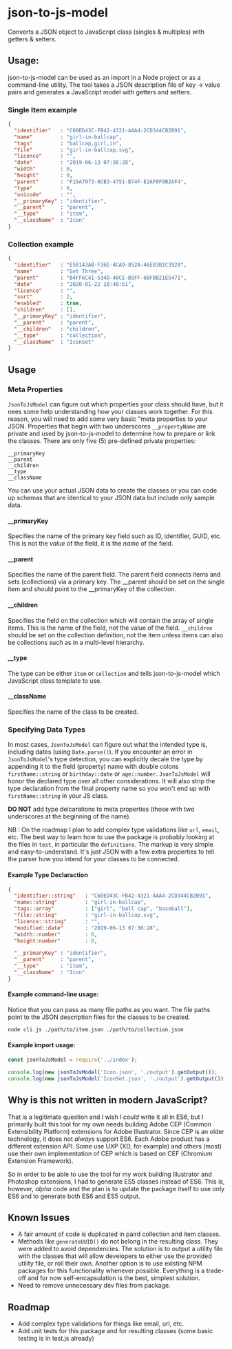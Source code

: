 # json-to-js-model

Converts a JSON object to JavaScript class (singles &amp; multiples) with getters &amp; setters.

## Usage:

json-to-js-model can be used as an import in a Node project or as a command-line utility. The tool takes a JSON
description file of key -> value pairs and generates a JavaScript model with getters and setters.

### Single Item example

```json
{
  "identifier"   : "C60ED43C-FB42-4321-AAA4-2CD344CB2B91",
  "name"         : "girl-in-ballcap",
  "tags"         : "ballcap,girl,in",
  "file"         : "girl-in-ballcap.svg",
  "licence"      : "",
  "date"         : "2019-06-13 07:36:28",
  "width"        : 0,
  "height"       : 0,
  "parent"       : "F19A7973-0CB3-4751-B74F-E2AF0F9B2AF4",
  "type"         : 0,
  "unicode"      : "",
  "__primaryKey" : "identifier",
  "__parent"     : "parent",
  "__type"       : "item",
  "__className"  : "Icon"
}
```
### Collection example

```json
{
  "identifier"   : "E50143AB-F36E-4CA9-852A-46E83B1C3928",
  "name"         : "Set Three",
  "parent"       : "B4FF6C41-534D-40CE-B5FF-6BFBB21E5471",
  "date"         : "2020-01-22 20:48:51",
  "licence"      : "",
  "sort"         : 2,
  "enabled"      : true,
  "children"     : [],
  "__primaryKey" : "identifier",
  "__parent"     : "parent",
  "__children"   : "children",
  "__type"       : "collection",
  "__className"  : "IconSet"
}
```

## Usage

### Meta Properties

`JsonToJsModel` can figure out which properties your class should have, but it nees some help understanding 
how your classes work together. For this reason, you will need to add some very basic "meta properties to 
your JSON. Properties that begin with two underscores `__propertyName` are private and used by json-to-js-model to 
determine how to prepare or link the classes. There are only five (5) pre-defined 
private properties:

```
__primaryKey
__parent
__children
__type
__className
```

You can use your actual JSON data to create the classes or you can code up schemas that are identical to your 
JSON data but include only sample data.

#### __primaryKey

Specifies the name of the primary key field such as ID, identifier, GUID, etc. This is not the *value* of the 
field, it is the *name* of the field.

#### __parent

Specifies the name of the parent field. The parent field connects items and sets (collections) via a primary key. 
The __parent should be set on the single item and should point to the __primaryKey of the collection.

#### __children

Specifies the field on the collection which will contain the array of single items. This is the name of the field, 
not the value of the field. `__children` should be set on the collection definition, not the item unless items can 
also be collections such as in a multi-level hierarchy.

#### __type

The type can be either `item` or `collection` and tells json-to-js-model which JavaScript class template to use.

#### __className

Specifies the name of the class to be created.

### Specifying Data Types

In most cases, `JsonToJsModel` can figure out what the intended type is, including dates (using `Date.parse()`). 
If you encounter an error in `JsonToJsModel`'s type detection, you can explicitly decale the type by appending it 
to the field (property) name with double colons `firstName::string` or `birthday::date` or `age::number`. 
`JsonToJsModel` will honor the declared type over all other considerations. It will also strip the type declaration 
from the final property name so you won't end up with `firstName::string` in your JS class.

**DO NOT** add type delcarations to meta properties (those with two underscores at the beginning of the name).

NB : On the roadmap I plan to add complex type validations like `url`, `email`, etc. The best way to learn how to 
use the package is probably looking at the files in `test`, in particular the `definitions`. The markup is very 
simple and easy-to-understand. It's just JSON with a few extra properties to tell the parser how you intend for 
your classes to be connected.

#### Example Type Declaraction

```json
{
  "identifier::string"   : "C60ED43C-FB42-4321-AAA4-2CD344CB2B91",
  "name::string"         : "girl-in-ballcap",
  "tags::array"          : ["girl", "ball cap", "baseball"],
  "file::string"         : "girl-in-ballcap.svg",
  "licence::string"      : "",
  "modified::date"       : "2019-06-13 07:36:28",
  "width::number"        : 0,
  "height:number"        : 0,

  "__primaryKey" : "identifier",
  "__parent"     : "parent",
  "__type"       : "item",
  "__className"  : "Icon"
}
```

#### Example command-line usage:

Notice that you can pass as many file paths as you want. The file paths point to the JSON description 
files for the classes to be created.

```bash
node cli.js ./path/to/item.json ./path/to/collection.json
```

#### Example import usage:

```javascript
const jsonToJsModel = require('../index');

console.log(new jsonToJsModel('Icon.json', './output').getOutput());
console.log(new jsonToJsModel('IconSet.json', './output').getOutput());
```

## Why is this not written in modern JavaScript?

That is a legitimate question and I wish I _could_ write it all in ES6, but I primarily built this tool for my own needs 
building Adobe CEP (Common Extensibility Platform) extensions for Adobe Illustrator. Since CEP is an older technology, 
it does not _always_ support ES6. Each Adobe product has a different extension API. Some use UXP (XD, for example) and 
others (most) use their own implementation of CEP which is based on CEF (Chromium Extension Framework). 

So in order to be able to use the tool for my work building Illustrator and Photoshop extensions, I had to generate 
ES5 classes instead of ES6. This is, however, _alpha_ code and the plan is to update the package itself to use only 
ES6 and to generate both ES6 and ES5 output.

## Known Issues

- A fair amount of code is duplicated in paird collection and item classes.
- Methods like `generateUUID()` do not belong in the resulting class. They were added to avoid dependencies. 
The solution is to output a utility file with the classes that will allow developers to either use the provided 
utility file, or roll their own. Another option is to use existing NPM packages for this functionality whenever possible.
Everything is a trade-off and for now self-encapsulation is the best, simplest solution.
- Need to remove unnecessary dev files from package.

## Roadmap

- Add complex type validations for things like email, url, etc.
- Add unit tests for this package and for resulting classes (some basic testing is in test.js already)
